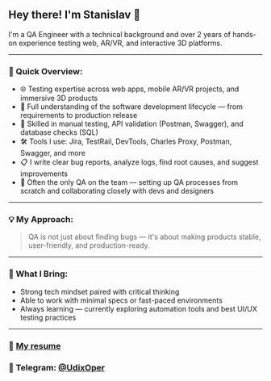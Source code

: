 ## Hey there! I'm Stanislav 👋

I'm a QA Engineer with a technical background and over 2 years of hands-on experience testing web, AR/VR, and interactive 3D platforms.

---

### 🚀 Quick Overview:

- 🌐 Testing expertise across web apps, mobile AR/VR projects, and immersive 3D products
- 🔄 Full understanding of the software development lifecycle — from requirements to production release
- 🧪 Skilled in manual testing, API validation (Postman, Swagger), and database checks (SQL)
- 🛠 Tools I use: Jira, TestRail, DevTools, Charles Proxy, Postman, Swagger, and more
- 📋 I write clear bug reports, analyze logs, find root causes, and suggest improvements
- 🧱 Often the only QA on the team — setting up QA processes from scratch and collaborating closely with devs and designers

---

### 💡 My Approach:
> QA is not just about finding bugs — it's about making products stable, user-friendly, and production-ready.

---

### 🧠 What I Bring:
- Strong tech mindset paired with critical thinking  
- Able to work with minimal specs or fast-paced environments  
- Always learning — currently exploring automation tools and best UI/UX testing practices  

---

### 📄 [My resume](https://udixoper.github.io/resume-QA/)

### 💬 Telegram: [@UdixOper](https://t.me/UdixOper)
